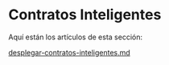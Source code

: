 # Contratos Inteligentes

Aquí están los artículos de esta sección:

[desplegar-contratos-inteligentes.md](desplegar-contratos-inteligentes.md "mention")
